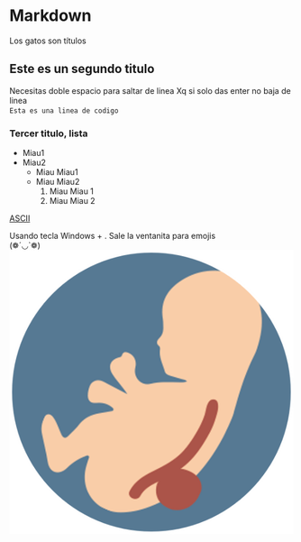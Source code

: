 # Markdown
Los gatos son títulos
## Este es un segundo titulo
Necesitas doble espacio para saltar de linea
Xq si solo das enter no baja de linea  
`Esta es una linea de codigo`
### Tercer titulo, lista
  - Miau1  
  - Miau2  
    * Miau Miau1  
    * Miau Miau2  
      1. Miau Miau 1
      2. Miau Miau 2

[ASCII](https://elcodigoascii.com.ar/)  
  
Usando tecla Windows + . Sale la ventanita para emojis  
(❁´◡`❁)  
![MMC](fig/Imagen1.png)
